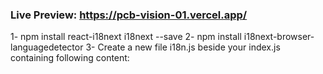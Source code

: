 ### Live Preview: https://pcb-vision-01.vercel.app/


<!-- 
https://react.i18next.com/guides/quick-start
https://github.com/i18next/i18next-browser-languageDetector
 -->
1- npm install react-i18next i18next --save
2- npm install i18next-browser-languagedetector
3- Create a new file i18n.js beside your index.js containing following content: